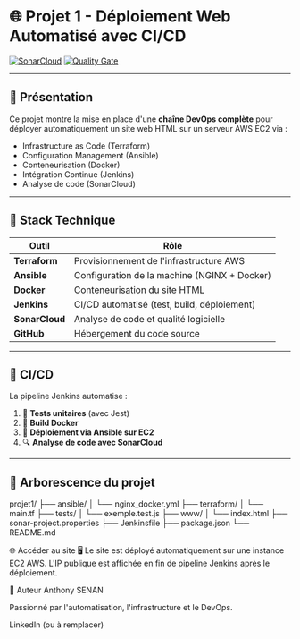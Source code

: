 # 🌐 Projet 1 - Déploiement Web Automatisé avec CI/CD

[![SonarCloud](https://sonarcloud.io/api/project_badges/measure?project=Sayn78_Projet1&metric=alert_status)](https://sonarcloud.io/summary/new_code?id=Sayn78_Projet1)
[![Quality Gate](https://sonarcloud.io/api/project_badges/quality_gate?project=Sayn78_Projet1)](https://sonarcloud.io/summary/new_code?id=Sayn78_Projet1)

---

## 📌 Présentation

Ce projet montre la mise en place d'une **chaîne DevOps complète** pour déployer automatiquement un site web HTML sur un serveur AWS EC2 via :

- Infrastructure as Code (Terraform)
- Configuration Management (Ansible)
- Conteneurisation (Docker)
- Intégration Continue (Jenkins)
- Analyse de code (SonarCloud)

---

## 🚀 Stack Technique

| Outil         | Rôle                                       |
|---------------|--------------------------------------------|
| **Terraform** | Provisionnement de l'infrastructure AWS    |
| **Ansible**   | Configuration de la machine (NGINX + Docker) |
| **Docker**    | Conteneurisation du site HTML              |
| **Jenkins**   | CI/CD automatisé (test, build, déploiement)|
| **SonarCloud**| Analyse de code et qualité logicielle      |
| **GitHub**    | Hébergement du code source                 |

---

## 🔄 CI/CD

La pipeline Jenkins automatise :

1. 🧪 **Tests unitaires** (avec Jest)
2. 🐳 **Build Docker**
3. 🚀 **Déploiement via Ansible sur EC2**
4. 🔍 **Analyse de code avec SonarCloud**

---

## 📂 Arborescence du projet

projet1/
├── ansible/
│ └── nginx_docker.yml
├── terraform/
│ └── main.tf
├── tests/
│ └── exemple.test.js
├── www/
│ └── index.html
├── sonar-project.properties
├── Jenkinsfile
├── package.json
└── README.md




🌐 Accéder au site
🖥️ Le site est déployé automatiquement sur une instance EC2 AWS.
L'IP publique est affichée en fin de pipeline Jenkins après le déploiement.

🤝 Auteur
Anthony SENAN

Passionné par l'automatisation, l'infrastructure et le DevOps.

LinkedIn (ou à remplacer)
